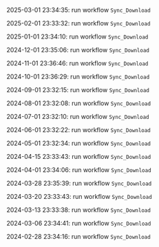 2025-03-01 23:34:35: run workflow `Sync_Download` 

2025-02-01 23:33:32: run workflow `Sync_Download` 

2025-01-01 23:34:10: run workflow `Sync_Download` 

2024-12-01 23:35:06: run workflow `Sync_Download` 

2024-11-01 23:36:46: run workflow `Sync_Download` 

2024-10-01 23:36:29: run workflow `Sync_Download` 

2024-09-01 23:32:15: run workflow `Sync_Download` 

2024-08-01 23:32:08: run workflow `Sync_Download` 

2024-07-01 23:32:10: run workflow `Sync_Download` 

2024-06-01 23:32:22: run workflow `Sync_Download` 

2024-05-01 23:32:34: run workflow `Sync_Download` 

2024-04-15 23:33:43: run workflow `Sync_Download` 

2024-04-01 23:34:06: run workflow `Sync_Download` 

2024-03-28 23:35:39: run workflow `Sync_Download` 

2024-03-20 23:33:43: run workflow `Sync_Download` 

2024-03-13 23:33:38: run workflow `Sync_Download` 

2024-03-06 23:34:41: run workflow `Sync_Download` 

2024-02-28 23:34:16: run workflow `Sync_Download` 


